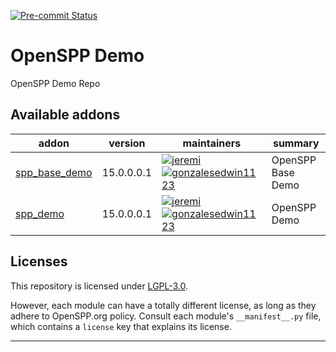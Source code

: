 
<!-- /!\ Non OCA Context : Set here the badge of your runbot / runboat instance. -->
[![Pre-commit Status](https://github.com/openspp-project/openspp-demo/actions/workflows/pre-commit.yml/badge.svg?branch=15.0)](https://github.com/openspp-project/openspp-demo/actions/workflows/pre-commit.yml?query=branch%3A15.0)
<!-- [![Build Status](https://github.com/openspp-project/openspp-demo/actions/workflows/test.yml/badge.svg?branch=15.0)](https://github.com/openspp-project/openspp-demo/actions/workflows/test.yml?query=branch%3A15.0) -->
<!-- [![codecov](https://codecov.io/gh/openspp-project/openspp-demo/branch/15.0/graph/badge.svg)](https://codecov.io/gh/openspp-project/openspp-demo) -->
<!-- /!\ Non OCA Context : Set here the badge of your translation instance. -->

<!-- /!\ do not modify above this line -->

# OpenSPP Demo

OpenSPP Demo Repo

<!-- /!\ do not modify below this line -->

<!-- prettier-ignore-start -->

[//]: # (addons)

Available addons
----------------
addon | version | maintainers | summary
--- | --- | --- | ---
[spp_base_demo](spp_base_demo/) | 15.0.0.0.1 | [![jeremi](https://github.com/jeremi.png?size=30px)](https://github.com/jeremi) [![gonzalesedwin1123](https://github.com/gonzalesedwin1123.png?size=30px)](https://github.com/gonzalesedwin1123) | OpenSPP Base Demo
[spp_demo](spp_demo/) | 15.0.0.0.1 | [![jeremi](https://github.com/jeremi.png?size=30px)](https://github.com/jeremi) [![gonzalesedwin1123](https://github.com/gonzalesedwin1123.png?size=30px)](https://github.com/gonzalesedwin1123) | OpenSPP Demo

[//]: # (end addons)

<!-- prettier-ignore-end -->

## Licenses

This repository is licensed under [LGPL-3.0](LICENSE).

However, each module can have a totally different license, as long as they adhere to OpenSPP.org
policy. Consult each module's `__manifest__.py` file, which contains a `license` key
that explains its license.

----
<!-- /!\ Non OCA Context : Set here the full description of your organization. -->
